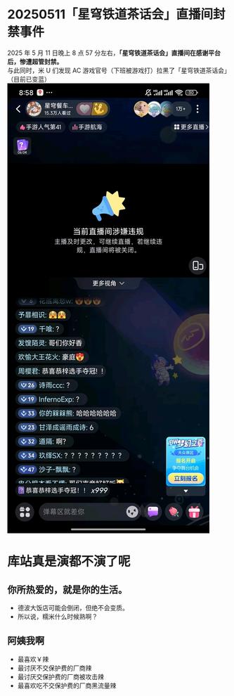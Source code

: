 # 20250511「星穹铁道茶话会」直播间封禁事件
2025 年 5 月 11 日晚上 8 点 57 分左右，**「星穹铁道茶话会」直播间在感谢平台后，惨遭超管封禁。**\
与此同时，米 U 们发现 AC 游戏官号（下班被游戏打）拉黑了「星穹铁道茶话会」（目前已变蓝）
![](https://raw.githubusercontent.com/bxx-114514/evil-of-bilibili/refs/heads/main/Images/250511/73A7F974701206C4E70517B82FEE0A94.jpg)

# 库站真是演都不演了呢

## 你所热爱的，就是你的生活。
* 德波大饭店可能会倒闭，但绝不会变质。
* 所以说，糯米什么时候熟啊？

## 阿姨我啊
* 最喜欢￥辣
* 最讨厌不交保护费的厂商辣
* 最讨厌交保护费的厂商被攻击辣
* 最喜欢吃不交保护费的厂商黑流量辣

